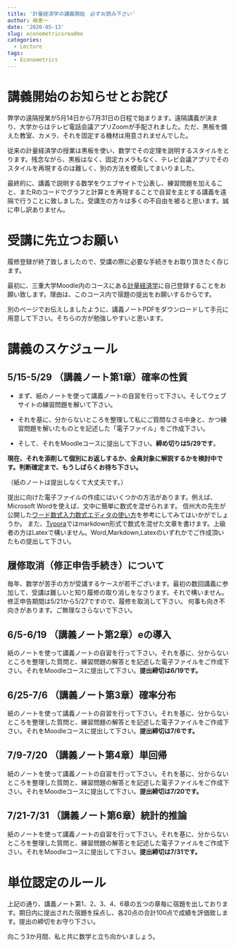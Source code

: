 ```yaml
---
title: '計量経済学の講義開始　必ずお読み下さい'
author: 嶋恵一
date: '2020-05-13'
slug: econometricsreadme
categories:
  - Lecture
tags:
  - Econometrics
---
```



# 講義開始のお知らせとお詫び

弊学の遠隔授業が5月14日から7月31日の日程で始まります。遠隔講義が決まり、大学からはテレビ電話会議アプリZoomが手配されました。ただ、黒板を備えた教室、カメラ、それを固定する機材は用意されませんでした。

従来の計量経済学の授業は黒板を使い、数学でその定理を説明するスタイルをとります。残念ながら、黒板はなく、固定カメラもなく、テレビ会議アプリでそのスタイルを再現するのは難しく、別の方法を模索してまいりました。

最終的に、講義で説明する数学をウエブサイトで公表し、練習問題を加えること、またRのコードでグラフと計算とを再現することで自習を主とする講義を遠隔で行うことに致しました。受講生の方々は多くの不自由を被ると思います。誠に申し訳ありません。


# 受講に先立つお願い

履修登録が終了致しましたので、受講の際に必要な手続きをお取り頂きたく存じます。

最初に、三重大学Moodle内のコースにある[計量経済学](https://moodle.mie-u.ac.jp/moodle35/course/view.php?id=5616)に自己登録することをお願い致します。理由は、このコース内で宿題の提出をお願いするからです。

別のページでお伝えしましたように、講義ノートPDFをダウンロードして手元に用意して下さい。そちらの方が勉強しやすいと思います。


# 講義のスケジュール

## 5/15-5/29 （講義ノート第1章）確率の性質

* まず、紙のノートを使って講義ノートの自習を行って下さい。そしてウェブサイトの練習問題を解いて下さい。

* それを基に、分からないところを整理して私にご質問なさる中身と、かつ練習問題を解いたものとを記述した「電子ファイル」をご作成下さい。

* そして、それをMoodleコースに提出して下さい。**締め切りは5/29です**。

**現在、それを添削して個別にお返しするか、全員対象に解説するかを検討中です。判断確定まで、もうしばらくお待ち下さい。**

（紙のノートは提出しなくて大丈夫です。）

提出に向けた電子ファイルの作成にはいくつかの方法があります。例えば、Microsoft Wordを使えば、文中に簡単に数式を混ぜられます。
信州大の先生が公開した[ワード数式入力数式エディタの使い方](http://science.shinshu-u.ac.jp/~tiiyama/?page_id=5585)を参考にしてみてはいかがでしょうか。
また、[Typora](https://typora.io/)ではmarkdown形式で数式を混ぜた文章を書けます。上級者の方はLatexで構いません。Word,Markdown,Latexのいずれかでご作成頂いたもの提出して下さい。


## 履修取消（修正申告手続き）について

毎年、数学が苦手の方が受講するケースが若干ございます。最初の数回講義に参加して、受講は難しいと知り履修の取り消しをなさります。それで構いません。修正申告期間は5/21から5/27ですので、履修を取消して下さい。
何事も向き不向きがあります。ご無理なさらないで下さい。


## 6/5-6/19 （講義ノート第2章）eの導入

紙のノートを使って講義ノートの自習を行って下さい。それを基に、分からないところを整理した質問と、練習問題の解答とを記述した電子ファイルをご作成下さい。それをMoodleコースに提出して下さい。**提出締切は6/19です。**


## 6/25-7/6 （講義ノート第3章）確率分布

紙のノートを使って講義ノートの自習を行って下さい。それを基に、分からないところを整理した質問と、練習問題の解答とを記述した電子ファイルをご作成下さい。それをMoodleコースに提出して下さい。**提出締切は7/6です。**


## 7/9-7/20 （講義ノート第4章）単回帰

紙のノートを使って講義ノートの自習を行って下さい。それを基に、分からないところを整理した質問と、練習問題の解答とを記述した電子ファイルをご作成下さい。それをMoodleコースに提出して下さい。**提出締切は7/20です。**


## 7/21-7/31 （講義ノート第6章）統計的推論

紙のノートを使って講義ノートの自習を行って下さい。それを基に、分からないところを整理した質問と、練習問題の解答とを記述した電子ファイルをご作成下さい。それをMoodleコースに提出して下さい。**提出締切は7/31です。**


# 単位認定のルール

上記の通り、講義ノート第1、2、3、4、6章の五つの章毎に宿題を出しております。期日内に提出された宿題を採点し、各20点の合計100点で成績を評価致します。提出の締切をお守り下さい。

向こう3か月間、私と共に数学と立ち向かいましょう。
